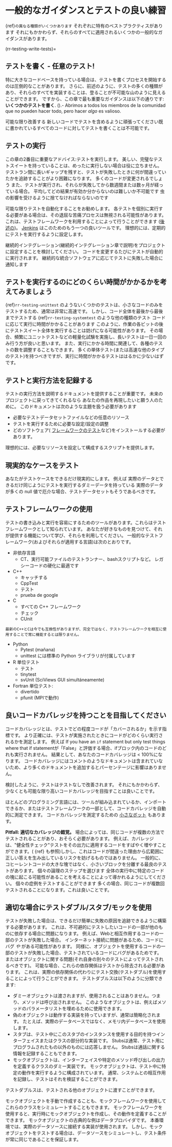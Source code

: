 <a name="General_guidance_and_good_practice_for_testing"></a>

# 一般的なガイダンスとテストの良い練習

{ref}`の異なる種類がいくつかあります`<rr-testing-types-of-testing> それぞれに特有のベストプラクティスがあります それにもかかわらず、それらのすべてに適用されるいくつかの一般的なガイダンスがあります。

(rr-testing-write-tests)=
## テストを書く - 任意のテスト!

特に大きなコードベースを持っている場合は、テストを書くプロセスを開始するのは圧倒的なことがあります。 さらに、前述のように、テストの多くの種類があり、それらのすべてを実装することは、登ることが不可能な山のように見えることができます。 ですから、この章で最も重要なガイダンスは以下の通りです: **いくつかのテストを書く**. ().- Abrimos a todos los miembros de la comunidad que no pueden hacer todo, pero hacer *algo* es valioso.

可能な限り改善する 新しいコードでテストを含めるように頑張ってください既に書かれているすべてのコードに対してテストを書くことは不可能です。

## テストの実行

この章の2番目に重要なアドバイス:テストを実行します。 美しい、完璧なテストスイートを持っていることは、めったに実行しない場合は役に立ちません。 テストラン間に長いギャップを残すと、テストが失敗したときに何が間違っていたかを追跡することがより困難になります。 多くのコードが変更されるでしょう また、テストが実行され、それらが失敗してから数週間または数ヶ月が経っている場合。 平均してどの結果が有効か分からないのは難しいか不可能です 虫の影響を受けるように捨てなければならないのです

可能な限りテストを自動化することをお勧めします。 各テストを個別に実行する必要がある場合は、その退屈な苦痛プロセスは無視される可能性があります。 これは、テストフレームワークを利用することによって行うことができます ([後述の](#use-a-testing-framework))。 [Jenkins](https://jenkins.io) はこのためのもう一つの良いツールです。 理想的には、定期的にテストを実行するように設定します。

継続的インテグレーション(継続的インテグレーション章で説明)をプロジェクトに設定することを検討してください。 コードを変更するたびにテストが自動的に実行されます。 継続的な統合ソフトウェアに応じてテストに失敗した場合に通知します

## テストを実行するのにどのくらい時間がかかるかを考えてみましょう

{ref}`rr-testing-unittest` のようないくつかのテストは、小さなコードのみをテストするため、通常は非常に高速です。 しかし、コード全体を最後から最後までテストする {ref}`rr-testing-systemtest` のような他の種類のテスト コードに応じて実行に時間がかかることがあります このように、作業の各ビットの後にテストスイート全体を実行することは妨げになる可能性があります。 その場合、頻繁にユニットテストなどの軽量化試験を実施し、長いテストは一日一回のみ行う方が良いと思います。 また、実行にかかる時間に関連して、各種のテストの数を調整することもできます。 多くの単体テスト(または高速な他のタイプのテスト)を持つべきですが、実行に時間がかかるテストははるかに少ないはずです。

## テストと実行方法を記録する

テストの実行方法を説明するドキュメントを提供することが重要です。 未来のプロジェクトに戻ってきてくれるなら あなたの作品を再現したいと願う人のために。 このドキュメントは次のような主題を扱う必要があります

- 必要なテストデータセットファイルなどの任意のリソース
- テストを実行するために必要な設定/設定の調整
- どのソフトウェア( [フレームワークのテスト](#use-a-testing-framework)など)をインストールする必要があります。

理想的には、必要なリソースを設定して構成するスクリプトを提供します。

## 現実的なケースをテスト

あなたがテストケースをできるだけ現実的にします。 例えば 実際のデータとできるだけ同じようにテストを実行するダミーデータを持っている 実際のデータが多くの null 値で厄介な場合、テストデータセットもそうであるべきです。

## テストフレームワークの使用

テストの書き込みと実行を容易にするためのツールがあります。これらはテストフレームワークとして知られています。 あなたが好きなものを見つけて、それが提供する機能について学び、それらを利用してください。 一般的なテストフレームワーク(およびそれらが適用する言語)は次のとおりです。

- 非依存言語
  - CT、実行可能ファイルのテストランナー、bashスクリプトなど。 レガシーコードの硬化に最適です
- C++
  - キャッチする
  - CppTest
  - テスト
  - prueba de google
- C
  - すべての C++ フレームワーク
  - チェック
  - CUnit
```{note}
最新のC++とCは今でも互換性がありますが、完全ではなく、テストフレームワークを相互に使用することで常に機能するとは限りません。
```
- Python
  - Pytest (mañana)
  - unittest には標準の Python ライブラリが付属しています
- R 単位テスト
  - テスト
  - tinytest
  - svUnit (SciViews GUI simultáneamente)
- Fortran 単位テスト:
  - divertido
  - pfunit (MPIで動作)

## 良いコードカバレッジを持つことを目指してください

コードカバレッジとは、テストでどの程度コードが「カバーされるか」を示す指標です。 より正確には、テストが実施されたときにコードがどのくらい実行されるかを測定します。 例えば If you have an `if` statement but only test things where that if statementが「False」と評価する場合、ifブロック内のコードのどれも実行されません。 結果として、あなたのコードカバレッジは < 100%になります。 コードカバレッジにはコメントのようなドキュメントは含まれていないため、より多くのドキュメントを追加するとパーセンテージに影響はありません。

検討したように、テストはテストなしで改善されます。 それにもかかわらず、少なくとも可能な限り高いコードカバレッジを目指すことは良いことです。

ほとんどのプログラミング言語には、ツールが組み込まれているか、インポートできるか、またはテストフレームワークの一部として、コードカバレッジを自動的に測定できます。 コードカバレッジを測定するための [小さなボット](https://codecov.io/) もあります。

**Pitfall: 適切なカバレッジの錯覚。** 場合によっては、同じコードが複数の方法でテストされることがあり、おそらく必要があります。 例えば、カバレッジは、"健全性チェック"テストをその出力に適用するコードをすばやく増やすことができます。( {ref} も参照)<rr-testing-challenges-difficult-quatify>しかし、これはコードが間違った理由から広範囲に正しい答えを生み出しているリスクを妨げるものではありません。 一般的に、コヒーレントコードの大きな塊ではなく、小さいブロックを分離する最良のテストがあります。 個々の論理のステップを選びます 全体の実行中に特定のコードの塊に起こる可能性があることを考えることによって導かれるようにしてください。 個々の症例をテストすることができます 多くの場合、同じコードが複数回テストされることになります。これは良いことです。

## 適切な場合にテストダブル/スタブ/モックを使用

テストが失敗した場合は、できるだけ簡単に失敗の原因を追跡できるように構築する必要があります。 これは、不可避的にテストしたいコードの一部が他のものに依存する場合に問題になります。 例えば、Webと相互作用するコードの一部のテストが失敗した場合。 インターネット接続に問題があるため、コードにバグ *や* がある可能性があります。 同様に、オブジェクトを使用するコードの一部のテストが失敗した場合、テストされているコードにバグがあるためです。 またはオブジェクトに関する問題(それ自身の別々のテストによってテストされるべきです)。 可能な場合、これらの依存関係はテストから除去される必要があります。 これは、実際の依存関係の代わりにテスト交換(テストダブル)を使用することによって行うことができます。 テストダブルスは以下のように分類できます:

- ダミーオブジェクトは渡されますが、使用されることはありません。つまり、メソッドは呼び出されません。 このようなオブジェクトは、例えばメソッドのパラメータリストを埋めるために使用できます。
- 偽のオブジェクトは動作する実装を持っていますが、通常は簡略化されます。 たとえば、実際のデータベースではなく、メモリ内データベースを使用します。
- スタブは、テスト中にこのスタブのインスタンスを使用する目的を持つインターフェイスまたはクラスの部分的な実装です。 Stubsは通常、テスト用にプログラムされたもの以外のものには応答しません。 Stubsは通話に関する情報を記録することもできます。
- モックオブジェクトは、インターフェイスや特定のメソッド呼び出しの出力を定義するクラスのダミー実装です。 モックオブジェクトは、テスト中に特定の動作を実行するように構成されています。 通常、システムとの相互作用を記録し、テストはそれを検証することができます。

テストダブルスは、テストされる他のオブジェクトに渡すことができます。

モックオブジェクトを手動で作成することも、モックフレームワークを使用してこれらのクラスをシミュレートすることもできます。 モックフレームワークを使用すると、実行時にモックオブジェクトを作成し、その動作を定義することができます。 モックオブジェクトの古典的な例はデータプロバイダです。 本番環境では、実際のデータソースに接続する実装が使用されます。 しかし、モックオブジェクトをテストする場合は、データソースをシミュレートし、テスト条件が常に同じであることを保証します。
